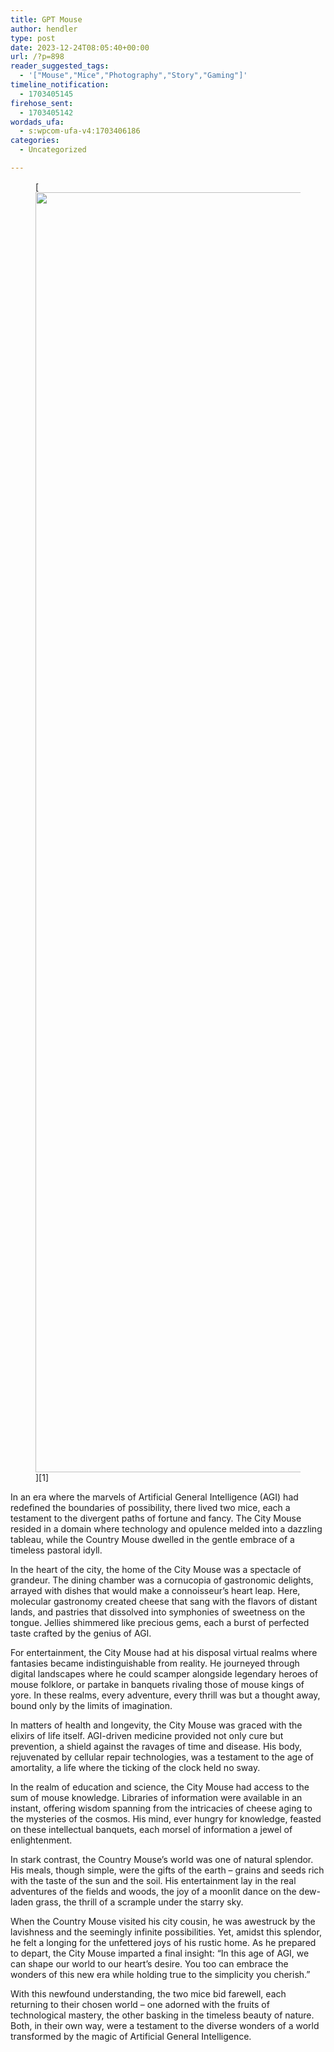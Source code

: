 ```yaml
---
title: GPT Mouse
author: hendler
type: post
date: 2023-12-24T08:05:40+00:00
url: /?p=898
reader_suggested_tags:
  - '["Mouse","Mice","Photography","Story","Gaming"]'
timeline_notification:
  - 1703405145
firehose_sent:
  - 1703405142
wordads_ufa:
  - s:wpcom-ufa-v4:1703406186
categories:
  - Uncategorized

---
```

<figure class="wp-block-image size-large">[<img loading="lazy" decoding="async" width="2048" height="2048" src="http://wp.docker.localhost:8000/wp-content/uploads/2023/12/image-2.png?w=1024" alt="" class="wp-image-900" srcset="http://wp.docker.localhost:8000/wp-content/uploads/2023/12/image-2.png 2048w, http://wp.docker.localhost:8000/wp-content/uploads/2023/12/image-2-300x300.png 300w, http://wp.docker.localhost:8000/wp-content/uploads/2023/12/image-2-1024x1024.png 1024w, http://wp.docker.localhost:8000/wp-content/uploads/2023/12/image-2-150x150.png 150w, http://wp.docker.localhost:8000/wp-content/uploads/2023/12/image-2-768x768.png 768w, http://wp.docker.localhost:8000/wp-content/uploads/2023/12/image-2-1536x1536.png 1536w" sizes="auto, (max-width: 2048px) 100vw, 2048px" />][1]</figure> 

In an era where the marvels of Artificial General Intelligence (AGI) had redefined the boundaries of possibility, there lived two mice, each a testament to the divergent paths of fortune and fancy. The City Mouse resided in a domain where technology and opulence melded into a dazzling tableau, while the Country Mouse dwelled in the gentle embrace of a timeless pastoral idyll.

In the heart of the city, the home of the City Mouse was a spectacle of grandeur. The dining chamber was a cornucopia of gastronomic delights, arrayed with dishes that would make a connoisseur&#8217;s heart leap. Here, molecular gastronomy created cheese that sang with the flavors of distant lands, and pastries that dissolved into symphonies of sweetness on the tongue. Jellies shimmered like precious gems, each a burst of perfected taste crafted by the genius of AGI.

For entertainment, the City Mouse had at his disposal virtual realms where fantasies became indistinguishable from reality. He journeyed through digital landscapes where he could scamper alongside legendary heroes of mouse folklore, or partake in banquets rivaling those of mouse kings of yore. In these realms, every adventure, every thrill was but a thought away, bound only by the limits of imagination.

In matters of health and longevity, the City Mouse was graced with the elixirs of life itself. AGI-driven medicine provided not only cure but prevention, a shield against the ravages of time and disease. His body, rejuvenated by cellular repair technologies, was a testament to the age of amortality, a life where the ticking of the clock held no sway.

In the realm of education and science, the City Mouse had access to the sum of mouse knowledge. Libraries of information were available in an instant, offering wisdom spanning from the intricacies of cheese aging to the mysteries of the cosmos. His mind, ever hungry for knowledge, feasted on these intellectual banquets, each morsel of information a jewel of enlightenment.

In stark contrast, the Country Mouse&#8217;s world was one of natural splendor. His meals, though simple, were the gifts of the earth – grains and seeds rich with the taste of the sun and the soil. His entertainment lay in the real adventures of the fields and woods, the joy of a moonlit dance on the dew-laden grass, the thrill of a scrample under the starry sky.

When the Country Mouse visited his city cousin, he was awestruck by the lavishness and the seemingly infinite possibilities. Yet, amidst this splendor, he felt a longing for the unfettered joys of his rustic home. As he prepared to depart, the City Mouse imparted a final insight: &#8220;In this age of AGI, we can shape our world to our heart&#8217;s desire. You too can embrace the wonders of this new era while holding true to the simplicity you cherish.&#8221;

With this newfound understanding, the two mice bid farewell, each returning to their chosen world – one adorned with the fruits of technological mastery, the other basking in the timeless beauty of nature. Both, in their own way, were a testament to the diverse wonders of a world transformed by the magic of Artificial General Intelligence.

 [1]: http://wp.docker.localhost:8000/wp-content/uploads/2023/12/image-2.png